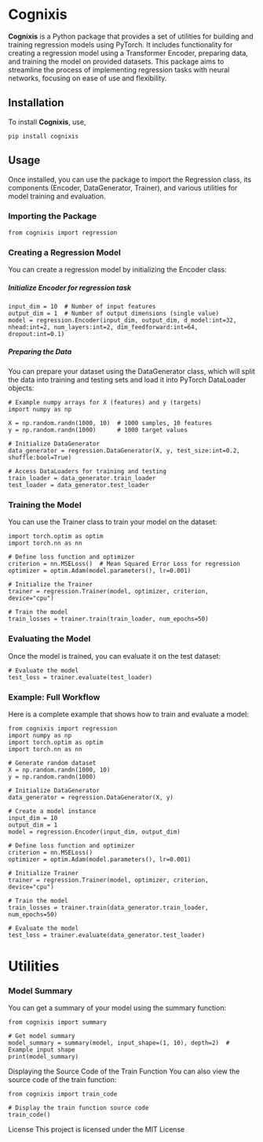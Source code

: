 # Cognixis

**Cognixis** is a Python package that provides a set of utilities for building and training regression models using PyTorch. It includes functionality for creating a regression model using a Transformer Encoder, preparing data, and training the model on provided datasets. This package aims to streamline the process of implementing regression tasks with neural networks, focusing on ease of use and flexibility.

## Installation

To install **Cognixis**, use,

```
pip install cognixis
```
## Usage
Once installed, you can use the package to import the Regression class, its components (Encoder, DataGenerator, Trainer), and various utilities for model training and evaluation.
### Importing the Package
```
from cognixis import regression
```
### Creating a Regression Model
You can create a regression model by initializing the Encoder class:


##### Initialize Encoder for regression task
```
input_dim = 10  # Number of input features
output_dim = 1  # Number of output dimensions (single value)
model = regression.Encoder(input_dim, output_dim, d_model:int=32, nhead:int=2, num_layers:int=2, dim_feedforward:int=64, dropout:int=0.1)

```
##### Preparing the Data
You can prepare your dataset using the DataGenerator class, which will split the data into training and testing sets and load it into PyTorch DataLoader objects:

```
# Example numpy arrays for X (features) and y (targets)
import numpy as np

X = np.random.randn(1000, 10)  # 1000 samples, 10 features
y = np.random.randn(1000)      # 1000 target values

# Initialize DataGenerator
data_generator = regression.DataGenerator(X, y, test_size:int=0.2, shuffle:bool=True)

# Access DataLoaders for training and testing
train_loader = data_generator.train_loader
test_loader = data_generator.test_loader

```
### Training the Model
You can use the Trainer class to train your model on the dataset:

```
import torch.optim as optim
import torch.nn as nn

# Define loss function and optimizer
criterion = nn.MSELoss()  # Mean Squared Error Loss for regression
optimizer = optim.Adam(model.parameters(), lr=0.001)

# Initialize the Trainer
trainer = regression.Trainer(model, optimizer, criterion, device="cpu")

# Train the model
train_losses = trainer.train(train_loader, num_epochs=50)

```
### Evaluating the Model
Once the model is trained, you can evaluate it on the test dataset:

```
# Evaluate the model
test_loss = trainer.evaluate(test_loader)
```
### Example: Full Workflow
Here is a complete example that shows how to train and evaluate a model:

```
from cognixis import regression
import numpy as np
import torch.optim as optim
import torch.nn as nn

# Generate random dataset
X = np.random.randn(1000, 10)
y = np.random.randn(1000)

# Initialize DataGenerator
data_generator = regression.DataGenerator(X, y)

# Create a model instance
input_dim = 10
output_dim = 1
model = regression.Encoder(input_dim, output_dim)

# Define loss function and optimizer
criterion = nn.MSELoss()
optimizer = optim.Adam(model.parameters(), lr=0.001)

# Initialize Trainer
trainer = regression.Trainer(model, optimizer, criterion, device="cpu")

# Train the model
train_losses = trainer.train(data_generator.train_loader, num_epochs=50)

# Evaluate the model
test_loss = trainer.evaluate(data_generator.test_loader)
```
# Utilities
### Model Summary
You can get a summary of your model using the summary function:

```
from cognixis import summary

# Get model summary
model_summary = summary(model, input_shape=(1, 10), depth=2)  # Example input shape
print(model_summary)
```

Displaying the Source Code of the Train Function
You can also view the source code of the train function:

```
from cognixis import train_code

# Display the train function source code
train_code()

```
License
This project is licensed under the MIT License 



